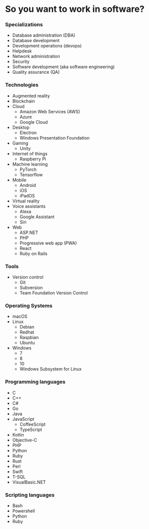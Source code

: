 # So you want to work in software?

### Specializations

* Database administration (DBA)
* Database development
* Development operations (devops)
* Helpdesk
* Network administration
* Security
* Software development (aka software engineering)
* Quality assurance (QA)

### Technologies

* Augmented reality
* Blockchain
* Cloud
  * Amazon Web Services (AWS)
  * Azure
  * Google Cloud
* Desktop
  * Electron
  * Windows Presentation Foundation
* Gaming
  * Unity
* Internet of things
  * Raspberry Pi
* Machine learning
  * PyTorch
  * Tensorflow
* Mobile
  * Android
  * iOS
  * iPadOS
* Virtual reality
* Voice assistants
  * Alexa
  * Google Assistant
  * Siri
* Web
  * ASP.NET
  * PHP
  * Progressive web app (PWA)
  * React
  * Ruby on Rails

### Tools

* Version control
  * Git
  * Subversion
  * Team Foundation Version Control

### Operating Systems

* macOS
* Linux
  * Debian
  * Redhat
  * Raspbian
  * Ubuntu
* Windows
  * 7
  * 8
  * 10
  * Windows Subsystem for Linux

### Programming languages

* C
* C++
* C#
* Go
* Java
* JavaScript
  * CoffeeScript
  * TypeScript
* Kotlin
* Objective-C
* PHP
* Python
* Ruby
* Rust
* Perl
* Swift
* T-SQL
* VisualBasic.NET

### Scripting languages

* Bash
* Powershell
* Python
* Ruby
